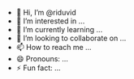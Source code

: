 - 👋 Hi, I’m @riduvid
- 👀 I’m interested in ...
- 🌱 I’m currently learning ...
- 💞️ I’m looking to collaborate on ...
- 📫 How to reach me ...
- 😄 Pronouns: ...
- ⚡ Fun fact: ...

<!---
riduvid/riduvid is a ✨ special ✨ repository because its `README.md` (this file) appears on your GitHub profile.
You can click the Preview link to take a look at your changes.
--->

